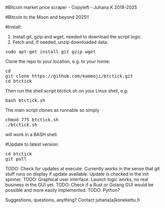 
#Bitcoin market price scraper - Copyleft - Juhana K 2018-2025

#Bitcoin to the Moon and beyond 2025!!

#Install:

1. Install git, gzip and wget, needed to download the script logic.
2. Fetch and, if needed, unzip downloaded data:

<pre>
sudo apt-get install git gzip wget
</pre>

Clone the repo to your location, e.g. to your home:

<pre>
cd
git clone https://github.com/kammoji/btctick.git
cd btctick
</pre>

Then run the shell script btctick.sh on your Linux shell, e.g:

<pre>
bash btctick.sh
</pre>

The main script clones as runnable so simply

<pre>
chmod 775 btctick.sh
./btctick.sh
</pre>

will work in a BASH shell.

#Update to latest version:

<pre>
cd btctick
git pull
</pre>

TODO: Check for updates at execute. Currently works in the sense that git stuff runs on display if update available. Update is checked in the init spinner.
TODO: Graphical user interface. Launch logic works, no real business in the GUI yet.
TODO: Check if a Rust or Golang GUI would be possible and more easily implemented.
TODO: Python?

Suggestions, questions, anything?
Contact juhana[a]konekettu.fi

